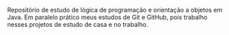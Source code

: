Repositório de estudo de lógica de programação e orientação a objetos em Java. 
Em paralelo prático meus estudos de Git e GitHub, pois trabalho nesses projetos de estudo de casa e no trabalho.

